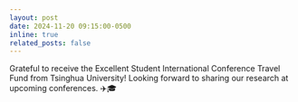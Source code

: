 ```yaml
---
layout: post
date: 2024-11-20 09:15:00-0500
inline: true
related_posts: false
---
```


Grateful to receive the Excellent Student International Conference Travel Fund from Tsinghua University! Looking forward to sharing our research at upcoming conferences. ✈️🎓